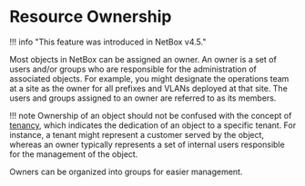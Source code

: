 # Resource Ownership

!!! info "This feature was introduced in NetBox v4.5."

Most objects in NetBox can be assigned an owner. An owner is a set of users and/or groups who are responsible for the administration of associated objects. For example, you might designate the operations team at a site as the owner for all prefixes and VLANs deployed at that site. The users and groups assigned to an owner are referred to as its members.

!!! note
    Ownership of an object should not be confused with the concept of [tenancy](./tenancy.md), which indicates the dedication of an object to a specific tenant. For instance, a tenant might represent a customer served by the object, whereas an owner typically represents a set of internal users responsible for the management of the object.

Owners can be organized into groups for easier management.
